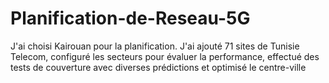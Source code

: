 # Planification-de-Reseau-5G
J'ai choisi Kairouan pour la planification. J'ai ajouté 71 sites de Tunisie Telecom, configuré les secteurs pour évaluer la performance, effectué des tests de couverture avec diverses prédictions et optimisé le centre-ville 
